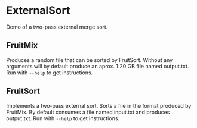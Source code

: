 # ExternalSort

Demo of a two-pass external merge sort.

## FruitMix

Produces a random file that can be sorted by FruitSort. Without any arguments will by default produce an aprox. 1.20 GB file named output.txt. Run with ```--help``` to get instructions.

## FruitSort

Implements a two-pass external sort. Sorts a file in the format produced by FruitMix. By default consumes a file named input.txt and produces output.txt. Run with ```--help``` to get instructions.